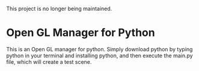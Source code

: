 This project is no longer being maintained.

# Open GL Manager for Python

This is an Open GL manager for python. Simply download python by typing python in your terminal and installing python, and then execute the main.py file, which will create a test scene.
